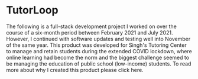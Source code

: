 # TutorLoop
The following is a full-stack development project I worked on over the course of a six-month period between February 2021 and July 2021. However, I continued with software updates and testing well into November of the same year. This product was developed for Singh's Tutoring Center to manage and retain students during the extended COVID lockdown, where online learning had become the norm and the biggest challenge seemed to be managing the education of public school (low-income) students. To read more about why I created this product please click here. 
